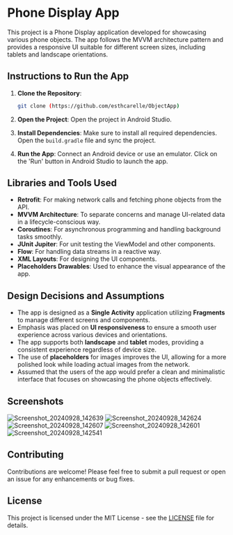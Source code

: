 
# Phone Display App

This project is a Phone Display application developed for showcasing various phone objects. The app follows the MVVM architecture pattern and provides a responsive UI suitable for different screen sizes, including tablets and landscape orientations.

## Instructions to Run the App

1. **Clone the Repository**: 
   ```bash
   git clone (https://github.com/esthcarelle/ObjectApp)
   ```

2. **Open the Project**: 
   Open the project in Android Studio.

3. **Install Dependencies**: 
   Make sure to install all required dependencies. Open the `build.gradle` file and sync the project.

4. **Run the App**: 
   Connect an Android device or use an emulator. Click on the 'Run' button in Android Studio to launch the app.

## Libraries and Tools Used

- **Retrofit**: For making network calls and fetching phone objects from the API.
- **MVVM Architecture**: To separate concerns and manage UI-related data in a lifecycle-conscious way.
- **Coroutines**: For asynchronous programming and handling background tasks smoothly.
- **JUnit Jupiter**: For unit testing the ViewModel and other components.
- **Flow**: For handling data streams in a reactive way.
- **XML Layouts**: For designing the UI components.
- **Placeholders Drawables**: Used to enhance the visual appearance of the app.

## Design Decisions and Assumptions

- The app is designed as a **Single Activity** application utilizing **Fragments** to manage different screens and components.
- Emphasis was placed on **UI responsiveness** to ensure a smooth user experience across various devices and orientations.
- The app supports both **landscape** and **tablet** modes, providing a consistent experience regardless of device size.
- The use of **placeholders** for images improves the UI, allowing for a more polished look while loading actual images from the network.
- Assumed that the users of the app would prefer a clean and minimalistic interface that focuses on showcasing the phone objects effectively.

## Screenshots

![Screenshot_20240928_142639](https://github.com/user-attachments/assets/79d7d1ae-d023-4dd1-9cd7-0ca50018eeac)
![Screenshot_20240928_142624](https://github.com/user-attachments/assets/b197ecb0-cabb-4bb8-b800-1e73cb1af4d2)
![Screenshot_20240928_142607](https://github.com/user-attachments/assets/ed50d8da-ac73-4f09-863f-ade2b2f22352)
![Screenshot_20240928_142601](https://github.com/user-attachments/assets/0c5f369a-3266-4c65-b3e7-494a72d0172f)
![Screenshot_20240928_142541](https://github.com/user-attachments/assets/1bbc9a50-da6a-4fb8-bc8a-86411eccc1b9)



## Contributing

Contributions are welcome! Please feel free to submit a pull request or open an issue for any enhancements or bug fixes.

## License

This project is licensed under the MIT License - see the [LICENSE](LICENSE) file for details.
